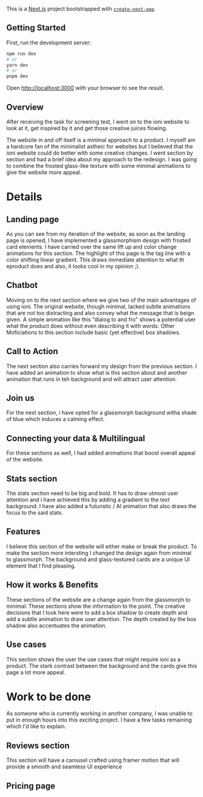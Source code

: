 This is a [Next.js](https://nextjs.org/) project bootstrapped with [`create-next-app`](https://github.com/vercel/next.js/tree/canary/packages/create-next-app).

## Getting Started

First, run the development server:

```bash
npm run dev
# or
yarn dev
# or
pnpm dev
```

Open [http://localhost:3000](http://localhost:3000) with your browser to see the result.

## Overview
After receiving the task for screening test, I went on to the ioni website to look at it, get inspired by it and get those creative juices flowing. 

The website in and off itself is a minimal approach to a product. I myself am a hardcore fan of the minimalist astheic for websites but I believed that the ioni website could do better with some creative changes. I went section by section and had a brief idea about my approach to the redesign. I was going to combine the frosted glass-like texture with some minimal animations to give the website more appeal.

# Details

## Landing page
As you can see from my iteration of the website, as soon as the landing page is opened, I have implemented a glassmorphism design with frosted card elements. I have carried over the same lift up and color change animations for this section. The highlight of this page is the tag line with a color shifting linear gradient. This draws immediate attention to what th eproduct does and also, it looks cool in my opinion ;).

## Chatbot
Moving on to the next section where we give two of the main advantages of using ioni. The original website, though minimal, lacked subtle animations that are not too distracting and also convey what the message that is beign given. A simple animation like this "dialog to and fro" shows a potential user what the product does without even describing it with words. Other Moficiations to this section include basic (yet effective) box shadows.

## Call to Action
The next section also carries forward my design from the previous section. I have added an animation to show what is this section about and another animation that runs in teh background and will attract user attention.

## Join us
For the next section, i have opted for a glassmorph background witha shade of blue which induces a calming effect.  

## Connecting your data & Multilingual
For these sections as well, I had added animations that boost overall appeal of the website.

## Stats section
The stats section need to be big and bold. It has to draw utmost user attention and i have achieved this by adding a gradient to the text background. I have also added a futuristic / AI animation that also draws the focus to the said stats.

## Features
I believe this section of the website will either make or break the product. To make the section more intersting I changed the design again from minimal to glassmorph. The background and glass-textured cards are a unique UI element that I find pleasing. 

## How it works & Benefits
These sections of the website are a change again from the glassmorph to minimal. These sections show the information to the point. The creative decisions that I took here were to add a box shadow to create depth and add a subtle animation to draw user attention. The depth created by the box shadow also accentuates the animation.

## Use cases
This section shows the user the use cases that might require ioni as a product. The stark contrast between the background and the cards give this page a lot more appeal.

# Work to be done 
As someone who is currently working in another company, I was unable to put in enough hours into this exciting project. I have a few tasks remaining which I'd like to explain.

## Reviews section
This section will have a carousel crafted using framer motion that will provide a smooth and seamless UI experience

## Pricing page

